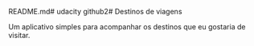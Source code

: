 README.md# udacity
github2# Destinos de viagens

Um aplicativo simples para acompanhar os destinos que eu gostaria de visitar.
